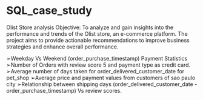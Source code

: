 # SQL_case_study
Olist Store analysis
Objective:
To analyze and gain insights into the performance and trends of the Olist store, an e-commerce platform. 
The project aims to provide actionable recommendations to improve business strategies and enhance overall performance.

➢Weekday Vs Weekend (order_purchase_timestamp) Payment Statistics
➢Number of Orders with review score 5 and payment type as credit card.
➢Average number of days taken for order_delivered_customer_date for
pet_shop
➢Average price and payment values from customers of sao paulo city
➢Relationship between shipping days (order_delivered_customer_date -
order_purchase_timestamp) Vs review scores.
